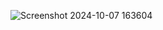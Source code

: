 
![Screenshot 2024-10-07 163604](https://github.com/user-attachments/assets/f09b9b18-ddad-4324-96a6-9755bdad5dfa)
